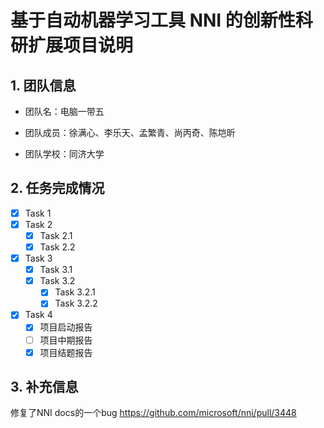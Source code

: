# 基于自动机器学习工具 NNI 的创新性科研扩展项目说明

## 1. 团队信息

+ 团队名：电脑一带五

+ 团队成员：徐满心、李乐天、孟繁青、尚丙奇、陈垲昕

+ 团队学校：同济大学


## 2. 任务完成情况

- [x] Task 1
- [x] Task 2
  - [x] Task 2.1
  - [x] Task 2.2
- [x] Task 3
  - [x] Task 3.1
  - [x] Task 3.2
    - [x] Task 3.2.1
    - [x] Task 3.2.2
- [x] Task 4
  + [x] 项目启动报告
  + [ ] 项目中期报告
  + [x] 项目结题报告

## 3. 补充信息
修复了NNI docs的一个bug
https://github.com/microsoft/nni/pull/3448